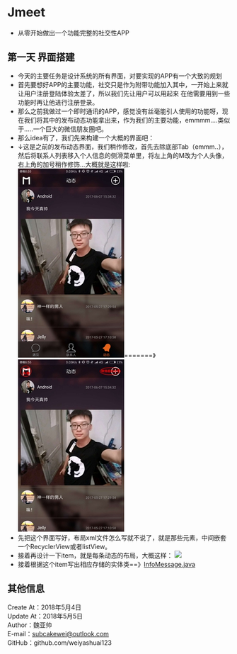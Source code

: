 # Jmeet
* 从零开始做出一个功能完整的社交性APP
## 第一天 界面搭建
* 今天的主要任务是设计系统的所有界面，对要实现的APP有一个大致的规划</br>
* 首先要想好APP的主要功能，社交只是作为附带功能加入其中，一开始上来就让用户注册登陆体验太差了，所以我们先让用户可以用起来 在他需要用到一些功能时再让他进行注册登录。
* 那么之前我做过一个即时通讯的APP，感觉没有丝毫能引人使用的功能呀，现在我们将其中的发布动态功能拿出来，作为我们的主要功能，emmmm....类似于.....一个巨大的微信朋友圈吧。
* 那么idea有了，我们先来构建一个大概的界面吧：</br>
* ↓这是之前的发布动态界面，我们稍作修改，首先去除底部Tab（emmm..），然后将联系人列表移入个人信息的侧滑菜单里，将左上角的M改为个人头像，右上角的加号稍作修饰...大概就是这样啦:</br>
![修改前](https://github.com/weiyashuai123/Meet/raw/master/dt_screen.jpg)=======》![修改后](https://github.com/weiyashuai123/Jmeet/blob/master/xxxy.jpg)
* 先把这个界面写好，布局xml文件怎么写就不说了，就是那些元素，中间嵌套一个RecyclerView或者listView。
* 接着再设计一下item，就是每条动态的布局，大概这样：
![](https://i.imgur.com/cPakmKY.png)
* 接着根据这个item写出相应存储的实体类==》[InfoMessage.java](https://github.com/weiyashuai123/Jmeet/blob/master/app/src/main/java/com/wys/jmeet/dto/InfoMessage.java "InfoMessage.java")

## 其他信息
Create At：2018年5月4日             
Update At：2018年5月5日              
Author：魏亚帅                       
E-mail：subcakewei@outlook.com       
GitHub：github.com/weiyashuai123   

